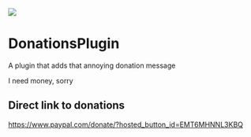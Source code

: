 <img src="https://cdn.discordapp.com/attachments/1027321168576925799/1053767928849383514/logo.png">

# DonationsPlugin

A plugin that adds that annoying donation message

I need money, sorry

## Direct link to donations

https://www.paypal.com/donate/?hosted_button_id=EMT6MHNNL3KBQ
